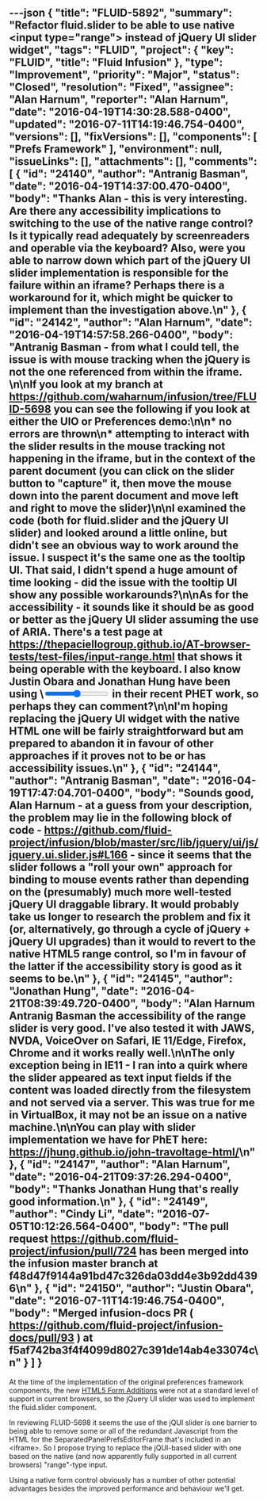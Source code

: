 ---json
{
  "title": "FLUID-5892",
  "summary": "Refactor fluid.slider to be able to use native <input type=\"range\"> instead of jQuery UI slider widget",
  "tags": "FLUID",
  "project": {
    "key": "FLUID",
    "title": "Fluid Infusion"
  },
  "type": "Improvement",
  "priority": "Major",
  "status": "Closed",
  "resolution": "Fixed",
  "assignee": "Alan Harnum",
  "reporter": "Alan Harnum",
  "date": "2016-04-19T14:30:28.588-0400",
  "updated": "2016-07-11T14:19:46.754-0400",
  "versions": [],
  "fixVersions": [],
  "components": [
    "Prefs Framework"
  ],
  "environment": null,
  "issueLinks": [],
  "attachments": [],
  "comments": [
    {
      "id": "24140",
      "author": "Antranig Basman",
      "date": "2016-04-19T14:37:00.470-0400",
      "body": "Thanks Alan - this is very interesting. Are there any accessibility implications to switching to the use of the native range control? Is it typically read adequately by screenreaders and operable via the keyboard? Also, were you able to narrow down which part of the jQuery UI slider implementation is responsible for the failure within an iframe? Perhaps there is a workaround for it, which might be quicker to implement than the investigation above.\n"
    },
    {
      "id": "24142",
      "author": "Alan Harnum",
      "date": "2016-04-19T14:57:58.266-0400",
      "body": "Antranig Basman - from what I could tell, the issue is with mouse tracking when the jQuery is not the one referenced from within the iframe.&#x20;\n\nIf you look at my branch at <https://github.com/waharnum/infusion/tree/FLUID-5698> you can see the following if you look at either the UIO or Preferences demo:\n\n* no errors are thrown\n* attempting to interact with the slider results in the mouse tracking not happening in the iframe, but in the context of the parent document (you can click on the slider button to \"capture\" it, then move the mouse down into the parent document and move left and right to move the slider)\n\nI examined the code (both for fluid.slider and the jQuery UI slider) and looked around a little online, but didn't see an obvious way to work around the issue. I suspect it's the same one as the tooltip UI. That said, I didn't spend a huge amount of time looking - did the issue with the tooltip UI show any possible workarounds?\n\nAs for the accessibility - it sounds like it should be as good or better as the jQuery UI slider assuming the use of ARIA. There's a test page at <https://thepaciellogroup.github.io/AT-browser-tests/test-files/input-range.html> that shows it being operable with the keyboard. I also know Justin Obara and Jonathan Hung have been using \\<input type='range'> in their recent PHET work, so perhaps they can comment?\n\nI'm hoping replacing the jQuery UI widget with the native HTML one will be fairly straightforward but am prepared to abandon it in favour of other approaches if it proves not to be or has accessibility issues.\n"
    },
    {
      "id": "24144",
      "author": "Antranig Basman",
      "date": "2016-04-19T17:47:04.701-0400",
      "body": "Sounds good, Alan Harnum - at a guess from your description, the problem may lie in the following block of code - <https://github.com/fluid-project/infusion/blob/master/src/lib/jquery/ui/js/jquery.ui.slider.js#L166> - since it seems that the slider follows a \"roll your own\" approach for binding to mouse events rather than depending on the (presumably) much more well-tested jQuery UI draggable library. It would probably take us longer to research the problem and fix it (or, alternatively, go through a cycle of jQuery + jQuery UI upgrades) than it would to revert to the native HTML5 range control, so I'm in favour of the latter if the accessibility story is good as it seems to be.\n"
    },
    {
      "id": "24145",
      "author": "Jonathan Hung",
      "date": "2016-04-21T08:39:49.720-0400",
      "body": "Alan Harnum Antranig Basman the accessibility of the range slider is very good. I've also tested it with JAWS, NVDA, VoiceOver on Safari, IE 11/Edge, Firefox, Chrome and it works really well.\n\nThe only exception being in IE11 - I ran into a quirk where the slider appeared as text input fields if the content was loaded directly from the filesystem and not served via a server. This was true for me in VirtualBox, it may not be an issue on a native machine.\n\nYou can play with slider implementation we have for PhET here: <https://jhung.github.io/john-travoltage-html/>\n"
    },
    {
      "id": "24147",
      "author": "Alan Harnum",
      "date": "2016-04-21T09:37:26.294-0400",
      "body": "Thanks Jonathan Hung that's really good information.\n"
    },
    {
      "id": "24149",
      "author": "Cindy Li",
      "date": "2016-07-05T10:12:26.564-0400",
      "body": "The pull request <https://github.com/fluid-project/infusion/pull/724> has been merged into the infusion master branch at f48d47f9144a91bd47c326da03dd4e3b92dd4396\n"
    },
    {
      "id": "24150",
      "author": "Justin Obara",
      "date": "2016-07-11T14:19:46.754-0400",
      "body": "Merged infusion-docs PR ( <https://github.com/fluid-project/infusion-docs/pull/93> ) at f5af742ba3f4f4099d8027c391de14ab4e33074c\n"
    }
  ]
}
---
At the time of the implementation of the original preferences framework components, the new [HTML5 Form Additions](https://www.w3.org/wiki/HTML5_form_additions) were not at a standard level of support in current browsers, so the jQuery UI slider was used to implement the fluid.slider component.

In reviewing FLUID-5698 it seems the use of the jQUI slider is one barrier to being able to remove some or all of the redundant Javascript from the HTML for the SeparatedPanelPrefsEditorFrame that's included in an \<iframe>. So I propose trying to replace the jQUI-based slider with one based on the native (and now apparently fully supported in all current browsers) "range"-type input.

Using a native form control obviously has a number of other potential advantages besides the improved performance and behaviour we'll get.

        